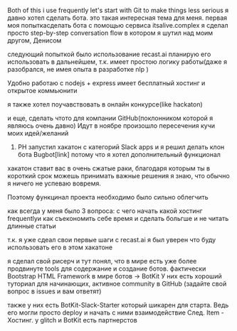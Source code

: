 

 Both of this i use frequently
 let's start with Git to make things less serious
я давно хотел сделать бота.
это такая интересная тема для меня.
первая моя попыткасделать бота с помощью сервиса itsalive.complex
я сделал просто step-by-step conversation flow в котором я шутил над моим другом, Денисом

следующий попыткой было использование recast.ai планирую его использовать в дальнейшем, т.к. имеет простою логику
работы(даже я разобрался, не имея опыта в разработке nlp )


Удобно работаю с nodejs + express
имеет бесплатный хостинг и открытое коммьюнити

я также хотел поучавствовать в онлайн конкурсе(like hackaton)

и еще, сделать чтото для компании GitHub(поклонником которой я являюсь очень давно)
Идут в ноябре произошло пересечения кучи моих идей/желаний

1) PH запустил хакатон с категорий Slack apps и я решил делать клон бота Bugbot[link]
потому что я хотел дополнительный функционал


хакатон ставит вас в очень сжатые раки, благодаря
которым ты в короткий срок можешь принимать важные решения
я знаю, что обычно я ничего не успеваю вовремя.

Поэтому функцинал проекта необходимо
было сильно облегчить

как всегда у меня было 3 вопроса:
с чего начать какой хостинг frequentlyи как съекономить себе время и сделать больгше и не читать длинные статьи

т.к. я уже сдеал свои первые шаги с recast.ai я был уверен что буду использовать его в этом хакатоне

я сделал свой рисерч и тут понял, что в мире есть уже более продвинуте tools для содержание и создание ботов.
фактически Bootstrap HTML Framework в мире ботов -> BotKit
У них есть хороший туториал для начинающих, активное community в GitHub
(задайте свой вопрос в issues и вам ответят)


также у них есть BotKit-Slack-Starter который шикарен для старта.
Ведь его могли просто deploy и начать с ними взаимодействие
След. Item - Хостинг. у glitch и BotKit есть партнерстов
